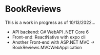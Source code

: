 # BookReviews

This is a work in progress as of 10/13/2022...

- API backend: C# WebAPI .NET Core 6
- Front-end:  ReactNative with expo cli
- Another Front-end with ASP.NET MVC -> BookReviews.MVCWebApplication
